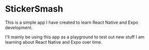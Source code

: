 # StickerSmash

This is a simple app I have created to learn React Native and Expo development.

I'll mainly be using this app as a playground to test out new stuff I am learning about React Native and Expo over time.
